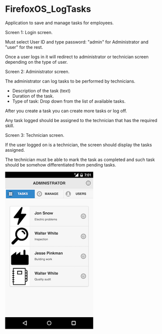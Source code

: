 FirefoxOS_LogTasks
====================

Application to save and manage tasks for employees.

Screen 1: Login screen.

Must select User ID and type password: "admin" for Administrator and "user" for the rest. 

Once a user logs in it will redirect to administrator or technician screen depending on the type of user.

Screen 2: Administrator screen.

The administrator can log tasks to be performed by technicians.
- Description of the task (text)
- Duration of the task.
- Type of task: Drop down from the list of available tasks.

After you create a task you can create more tasks or log off.

Any task logged should be assigned to the technician that has the required skill.

Screen 3: Technician screen.

If the user logged on is a technician, the screen should display the tasks assigned.

The technician must be able to mark the task as completed and such task should be somehow differentiated from pending tasks.

![Screenshot](screenshot_tasks.png)